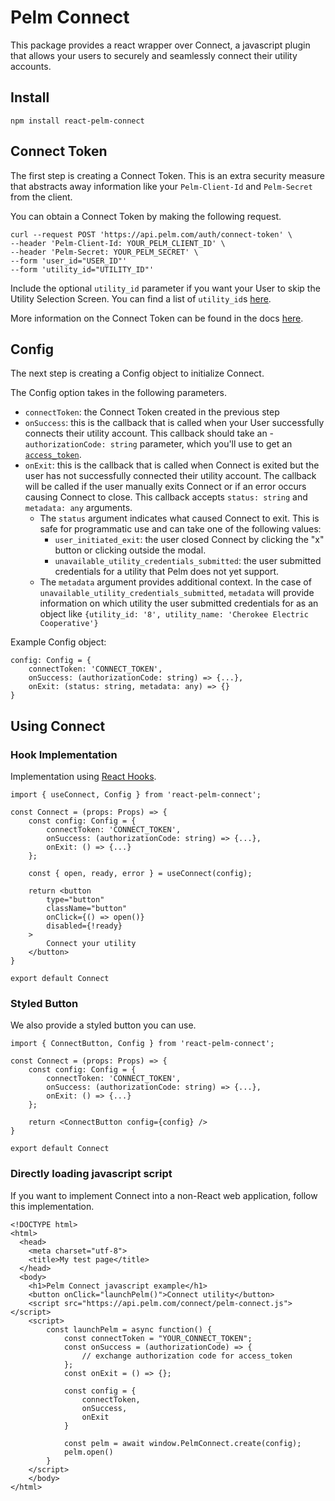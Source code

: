 # Pelm Connect
This package provides a react wrapper over Connect, a javascript plugin that allows your users to securely and seamlessly connect their utility accounts.

## Install
```
npm install react-pelm-connect
```

## Connect Token


The first step is creating a Connect Token. This is an extra security measure that abstracts away information like your `Pelm-Client-Id` and `Pelm-Secret` from the client.

You can obtain a Connect Token by making the following request.

```
curl --request POST 'https://api.pelm.com/auth/connect-token' \
--header 'Pelm-Client-Id: YOUR_PELM_CLIENT_ID' \
--header 'Pelm-Secret: YOUR_PELM_SECRET' \
--form 'user_id="USER_ID"'
--form 'utility_id="UTILITY_ID"'
```

Include the optional `utility_id` parameter if you want your User to skip the Utility Selection Screen. You can find a list of `utility_id`s [here](https://docs.pelm.com/reference/utilities).

More information on the Connect Token can be found in the docs [here](https://pelm.readme.io/reference/post_auth-connect-token).




## Config

The next step is creating a Config object to initialize Connect. 

The Config option takes in the following parameters.
- `connectToken`: the Connect Token created in the previous step
- `onSuccess`: this is the callback that is called when your User successfully connects their utility account. This callback should take an - `authorizationCode: string` parameter, which you'll use to get an [`access_token`](https://pelm.readme.io/reference/post_auth-token-1).
- `onExit`: this is the callback that is called when Connect is exited but the user has not successfully connected their utility account. The callback will be called if the user manually exits Connect or if an error occurs causing Connect to close. This callback accepts `status: string` and `metadata: any` arguments.
  - The `status` argument indicates what caused Connect to exit. This is safe for programmatic use and can take one of the following values:
    - `user_initiated_exit`: the user closed Connect by clicking the "x" button or clicking outside the modal.
    - `unavailable_utility_credentials_submitted`: the user submitted credentials for a utility that Pelm does not yet support.
  - The `metadata` argument provides additional context. In the case of `unavailable_utility_credentials_submitted`, `metadata` will provide information on which utility the user submitted credentials for as an object like `{utility_id: '8', utility_name: 'Cherokee Electric Cooperative'}`



Example Config object:
```
config: Config = {
    connectToken: 'CONNECT_TOKEN',
    onSuccess: (authorizationCode: string) => {...},
    onExit: (status: string, metadata: any) => {}
}
```

## Using Connect

### Hook Implementation

Implementation using [React Hooks](https://reactjs.org/docs/hooks-intro.html).

<!-- TODO: change this code -->

```
import { useConnect, Config } from 'react-pelm-connect';

const Connect = (props: Props) => {
    const config: Config = {
        connectToken: 'CONNECT_TOKEN',
        onSuccess: (authorizationCode: string) => {...},
        onExit: () => {...}
    };

    const { open, ready, error } = useConnect(config);

    return <button
        type="button"
        className="button"
        onClick={() => open()}
        disabled={!ready}
    >
        Connect your utility
    </button>
}

export default Connect
```

### Styled Button

We also provide a styled button you can use.

```
import { ConnectButton, Config } from 'react-pelm-connect';

const Connect = (props: Props) => {
    const config: Config = {
        connectToken: 'CONNECT_TOKEN',
        onSuccess: (authorizationCode: string) => {...},
        onExit: () => {...}
    };

    return <ConnectButton config={config} />
}

export default Connect
```

### Directly loading javascript script

If you want to implement Connect into a non-React web application, follow this implementation.
```
<!DOCTYPE html>
<html>
  <head>
    <meta charset="utf-8">
    <title>My test page</title>
  </head>
  <body>
    <h1>Pelm Connect javascript example</h1>
    <button onClick="launchPelm()">Connect utility</button>
    <script src="https://api.pelm.com/connect/pelm-connect.js"></script>
    <script>
        const launchPelm = async function() {
            const connectToken = "YOUR_CONNECT_TOKEN";
            const onSuccess = (authorizationCode) => {
                // exchange authorization code for access_token
            };
            const onExit = () => {};

            const config = {
                connectToken,
                onSuccess,
                onExit
            }

            const pelm = await window.PelmConnect.create(config);
            pelm.open()
        }
    </script>
    </body>
</html>
```
